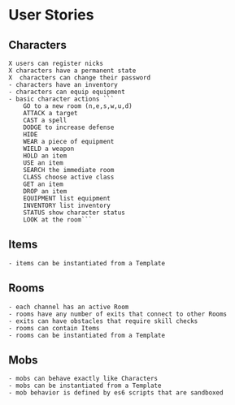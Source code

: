 # User Stories

## Characters

    X users can register nicks
    X characters have a permanent state
    X  characters can change their password 
    - characters have an inventory
    - characters can equip equipment
    - basic character actions ```
        GO to a new room (n,e,s,w,u,d)
        ATTACK a target
        CAST a spell
        DODGE to increase defense
        HIDE 
        WEAR a piece of equipment
        WIELD a weapon
        HOLD an item
        USE an item
        SEARCH the immediate room
        CLASS choose active class
        GET an item
        DROP an item
        EQUIPMENT list equipment
        INVENTORY list inventory
        STATUS show character status
        LOOK at the room```


## Items

    - items can be instantiated from a Template

   
## Rooms

    - each channel has an active Room
    - rooms have any number of exits that connect to other Rooms
    - exits can have obstacles that require skill checks 
    - rooms can contain Items
    - rooms can be instantiated from a Template

## Mobs

    - mobs can behave exactly like Characters
    - mobs can be instantiated from a Template
    - mob behavior is defined by es6 scripts that are sandboxed


